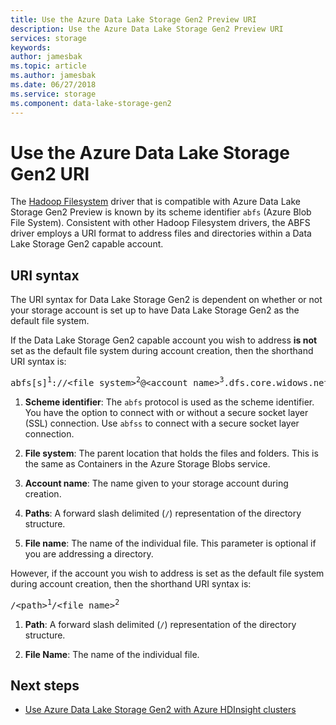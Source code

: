 ```yaml
---
title: Use the Azure Data Lake Storage Gen2 Preview URI
description: Use the Azure Data Lake Storage Gen2 Preview URI
services: storage
keywords: 
author: jamesbak
ms.topic: article
ms.author: jamesbak
ms.date: 06/27/2018
ms.service: storage
ms.component: data-lake-storage-gen2
---
```


# Use the Azure Data Lake Storage Gen2 URI

The [Hadoop Filesystem](http://www.aosabook.org/en/hdfs.html) driver that is compatible with Azure Data Lake Storage Gen2 Preview is known by its scheme identifier `abfs` (Azure Blob File System). Consistent with other Hadoop Filesystem drivers, the ABFS driver employs a URI format to address files and directories within a Data Lake Storage Gen2 capable account.

## URI syntax

The URI syntax for Data Lake Storage Gen2 is dependent on whether or not your storage account is set up to have Data Lake Storage Gen2 as the default file system.

If the Data Lake Storage Gen2 capable account you wish to address **is not** set as the default file system during account creation, then the shorthand URI syntax is:

<pre>abfs[s]<sup>1</sup>://&lt;file_system&gt;<sup>2</sup>@&lt;account_name&gt;<sup>3</sup>.dfs.core.widows.net/&lt;path&gt;<sup>4</sup>/&lt;file_name&gt;<sup>5</sup></pre>

1. **Scheme identifier**: The `abfs` protocol is used as the scheme identifier. You have the option to connect with or without a secure socket layer (SSL) connection. Use `abfss` to connect with a secure socket layer connection.

2. **File system**: The parent location that holds the files and folders. This is the same as Containers in the Azure Storage Blobs service.

3. **Account name**: The name given to your storage account during creation.

4. **Paths**: A forward slash delimited (`/`) representation of the directory structure.

5. **File name**: The name of the individual file. This parameter is optional if you are addressing a directory.

However, if the account you wish to address is set as the default file system during account creation, then the shorthand URI syntax is:

<pre>/&lt;path&gt;<sup>1</sup>/&lt;file_name&gt;<sup>2</sup></pre>

1. **Path**: A forward slash delimited (`/`) representation of the directory structure.

2. **File Name**: The name of the individual file.


## Next steps

- [Use Azure Data Lake Storage Gen2 with Azure HDInsight clusters](use-hdi-cluster.md)
